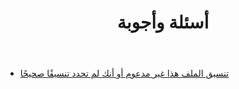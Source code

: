 ﻿---
title: أسئلة وأجوبة
type: docs
weight: 1093
url: /ar/java/faqs/
---
- [تنسيق الملف هذا غير مدعوم أو أنك لم تحدد تنسيقًا صحيحًا](/cells/ar/java/this-file-format-is-not-supported-or-you-do-not-specify-a-correct-format/)

